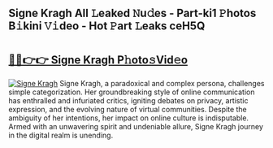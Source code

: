 ## Signe Kragh All 𝙻eaked 𝙽u𝚍es - Part-ki1 𝙿hotos B𝚒kini 𝚅𝚒deo - Hot 𝙿art 𝙻eaks ceH5Q

# <h2><a href="http://ld3qm2.urlbe.top/?page=Signe+Kragh">🔗🔗👉👉 Signe Kragh P𝚑oto𝚜Vid𝚎o</a></h2>

[![Signe Kragh](https://i.imgur.com/eBuTRDB.gif)](http://ld3qm2.urlbe.top/?page=Signe+Kragh)
Signe Kragh, a paradoxical and complex persona, challenges simple categorization. Her groundbreaking style of online communication has enthralled and infuriated critics, igniting debates on privacy, artistic expression, and the evolving nature of virtual communities. Despite the ambiguity of her intentions, her impact on online culture is indisputable. Armed with an unwavering spirit and undeniable allure, Signe Kragh journey in the digital realm is unending.
